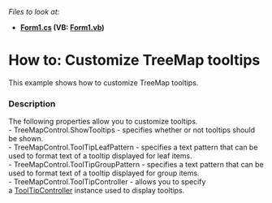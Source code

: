 <!-- default file list -->
*Files to look at*:

* **[Form1.cs](./CS/ToolTipCustomization/Form1.cs) (VB: [Form1.vb](./VB/ToolTipCustomization/Form1.vb))**
<!-- default file list end -->
# How to: Customize TreeMap tooltips


<p>This example shows how to customize TreeMap tooltips.</p>


<h3>Description</h3>

<p>The following properties allow you to customize tooltips.<br>- TreeMapControl.ShowTooltips - specifies whether or not tooltips should be shown.<br>- TreeMapControl.ToolTipLeafPattern - specifies a text pattern that can be used to format text of a tooltip displayed for leaf items.<br>- TreeMapControl.ToolTipGroupPattern - specifies a text pattern that can be used to format text of a tooltip displayed for group&nbsp;items.<br>- TreeMapControl.ToolTipController - allows you to specify a&nbsp;<a href="https://documentation.devexpress.com/#WindowsForms/CustomDocument2874">ToolTipController</a>&nbsp;instance used to display tooltips.</p>

<br/>


